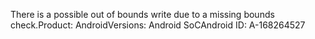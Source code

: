 There is a possible out of bounds write due to a missing bounds check.Product: AndroidVersions: Android SoCAndroid ID: A-168264527